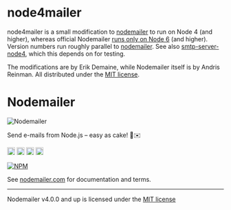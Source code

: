 # node4mailer

node4mailer is a small modification to [nodemailer](https://nodemailer.com/)
to run on Node 4 (and higher), whereas official Nodemailer
[runs only on Node 6](https://nodemailer.com/about/#requirements)
(and higher).
Version numbers run roughly parallel to
[nodemailer](https://www.npmjs.com/package/nodemailer).
See also [smtp-server-node4](https://github.com/edemaine/smtp-server-node4),
which this depends on for testing.

The modifications are by Erik Demaine, while Nodemailer itself
is by Andris Reinman.  All distributed under the [MIT license](./LICENSE).

# Nodemailer

![Nodemailer](https://raw.githubusercontent.com/nodemailer/nodemailer/master/assets/nm_logo_200x136.png)

Send e-mails from Node.js – easy as cake! 🍰✉️

<a href="https://gitter.im/nodemailer/nodemailer?utm_source=badge&utm_medium=badge&utm_campaign=pr-badge&utm_content=badge"><img src="https://badges.gitter.im/Join Chat.svg" alt="Gitter chat" height="18"></a> <a href="http://travis-ci.org/nodemailer/nodemailer"><img src="https://secure.travis-ci.org/nodemailer/nodemailer.svg" alt="Build Status" height="18"></a> <a href="http://badge.fury.io/js/nodemailer"><img src="https://badge.fury.io/js/nodemailer.svg" alt="NPM version" height="18"></a> <a href="https://www.npmjs.com/package/nodemailer"><img src="https://img.shields.io/npm/dt/nodemailer.svg" alt="NPM downloads" height="18"></a>

[![NPM](https://nodei.co/npm/nodemailer.png?downloads=true&downloadRank=true&stars=true)](https://nodei.co/npm/nodemailer/)

See [nodemailer.com](https://nodemailer.com/) for documentation and terms.

-------

Nodemailer v4.0.0 and up is licensed under the [MIT license](./LICENSE)
